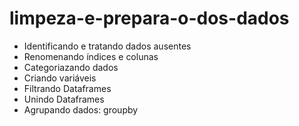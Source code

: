 # limpeza-e-prepara-o-dos-dados

- Identificando e tratando dados ausentes
- Renomenando índices e colunas
- Categoriazando dados
- Criando variáveis
- Filtrando Dataframes
- Unindo Dataframes
- Agrupando dados: groupby
